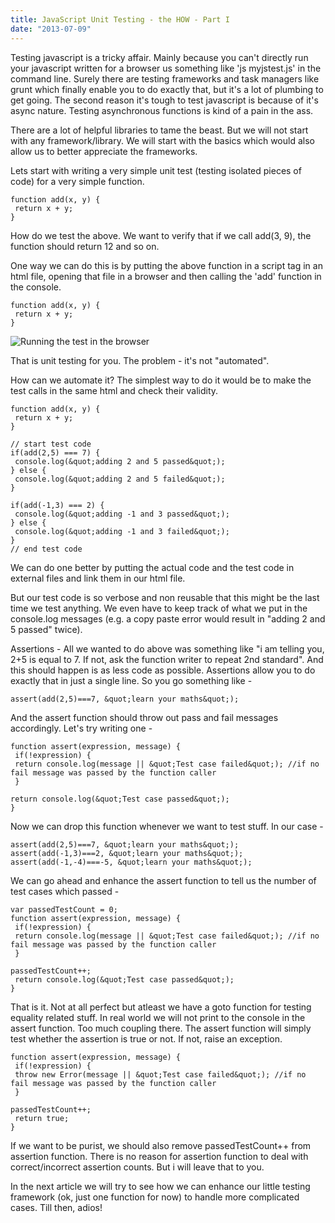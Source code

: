 ```yaml
---
title: JavaScript Unit Testing - the HOW - Part I
date: "2013-07-09"
---
```


Testing javascript is a tricky affair. Mainly because you can't directly run your javascript written for a browser us something like 'js myjstest.js' in the command line. Surely there are testing frameworks and task managers like grunt which finally enable you to do exactly that, but it's a lot of plumbing to get going.
The second reason it's tough to test javascript is because of it's async nature. Testing asynchronous functions is kind of a pain in the ass.

There are a lot of helpful libraries to tame the beast. But we will not start with any framework/library. We will start with the basics which would also allow us to better appreciate the frameworks.

Lets start with writing a very simple unit test (testing isolated pieces of code) for a very simple function.

```
function add(x, y) {
 return x + y;
}
```

How do we test the above. We want to verify that if we call add(3, 9), the function should return 12 and so on.

One way we can do this is by putting the above function in a script tag in an html file, opening that file in a browser and then calling the 'add' function in the console.

```
function add(x, y) {
 return x + y;
}
```

![Running the test in the browser](https://farm9.staticflickr.com/8643/16196564474_63b66e88a3_o.png)

That is unit testing for you. The problem - it's not "automated".

How can we automate it? The simplest way to do it would be to make the test calls in the same html and check their validity.

```
function add(x, y) {
 return x + y;
}

// start test code
if(add(2,5) === 7) {
 console.log(&quot;adding 2 and 5 passed&quot;);
} else {
 console.log(&quot;adding 2 and 5 failed&quot;);
}

if(add(-1,3) === 2) {
 console.log(&quot;adding -1 and 3 passed&quot;);
} else {
 console.log(&quot;adding -1 and 3 failed&quot;);
}
// end test code
```

We can do one better by putting the actual code and the test code in external files and link them in our html file.

But our test code is so verbose and non reusable that this might be the last time we test anything. We even have to keep track of what we put in the console.log messages (e.g. a copy paste error would result in "adding 2 and 5 passed" twice).

Assertions -
All we wanted to do above was something like "i am telling you, 2+5 is equal to 7. If not, ask the function writer to repeat 2nd standard". And this should happen is as less code as possible. Assertions allow you to do exactly that in just a single line. So you go something like -

`assert(add(2,5)===7, &quot;learn your maths&quot;);`

And the assert function should throw out pass and fail messages accordingly. Let's try writing one -

```
function assert(expression, message) {
 if(!expression) {
 return console.log(message || &quot;Test case failed&quot;); //if no fail message was passed by the function caller
 }

return console.log(&quot;Test case passed&quot;);
}
```

Now we can drop this function whenever we want to test stuff. In our case -

```
assert(add(2,5)===7, &quot;learn your maths&quot;);
assert(add(-1,3)===2, &quot;learn your maths&quot;);
assert(add(-1,-4)===-5, &quot;learn your maths&quot;);
```

We can go ahead and enhance the assert function to tell us the number of test cases which passed -

```
var passedTestCount = 0;
function assert(expression, message) {
 if(!expression) {
 return console.log(message || &quot;Test case failed&quot;); //if no fail message was passed by the function caller
 }

passedTestCount++;
 return console.log(&quot;Test case passed&quot;);
}
```

That is it. Not at all perfect but atleast we have a goto function for testing equality related stuff. In real world we will not print to the console in the assert function. Too much coupling there. The assert function will simply test whether the assertion is true or not. If not, raise an exception.

```
function assert(expression, message) {
 if(!expression) {
 throw new Error(message || &quot;Test case failed&quot;); //if no fail message was passed by the function caller
 }

passedTestCount++;
 return true;
}
```

If we want to be purist, we should also remove passedTestCount++ from assertion function. There is no reason for assertion function to deal with correct/incorrect assertion counts. But i will leave that to you.

In the next article we will try to see how we can enhance our little testing framework (ok, just one function for now) to handle more complicated cases. Till then, adios!
